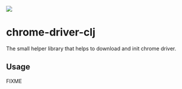 ![](https://github.com/olecve/chrome-driver-clj/workflows/Clojure%20CI/badge.svg)

# chrome-driver-clj

The small helper library that helps to download and init chrome driver.

## Usage

FIXME
